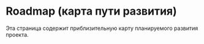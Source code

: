 # Roadmap (карта пути развития) #

Эта страница содержит приблизительную карту планируемого развития проекта.